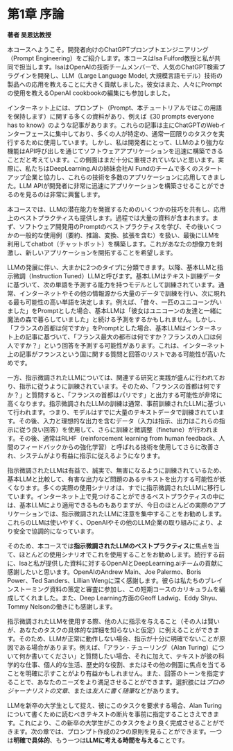 # 第1章 序論

**著者 吴恩达教授**

本コースへようこそ。開発者向けのChatGPTプロンプトエンジニアリング（Prompt Engineering）をご紹介します。本コースはIsa Fulford教授と私が共同で担当します。IsaはOpenAIの技術チームメンバーで、人気のChatGPT検索プラグインを開発し、LLM（Large Language Model, 大規模言語モデル）技術の製品への応用を教えることに大きく貢献しました。彼女はまた、人々にPromptの使用を教えるOpenAI cookbookの編集にも参加しました。

インターネット上には、プロンプト（Prompt、本チュートリアルではこの用語を保持します）に関する多くの資料があり、例えば《30 prompts everyone has to know》のような記事があります。これらの記事は主にChatGPTのWebインターフェースに集中しており、多くの人が特定の、通常一回限りのタスクを実行するために使用しています。しかし、私は開発者にとって、LLMのより強力な機能はAPI呼び出しを通じてソフトウェアアプリケーションを迅速に構築できることだと考えています。この側面はまだ十分に重視されていないと思います。実際に、私たちはDeepLearning.AIの姉妹会社AI Fundのチームで多くのスタートアップ企業と協力し、これらの技術を多数のアプリケーションに応用してきました。LLM APIが開発者に非常に迅速にアプリケーションを構築させることができるのを見るのは非常に興奮します。

本コースでは、LLMの潜在能力を発掘するためのいくつかの技巧を共有し、応用上のベストプラクティスも提供します。過程では大量の資料が含まれます。まず、ソフトウェア開発用のPromptのベストプラクティスを学び、その後いくつかの一般的な使用例（要約、推論、変換、拡張を含む）を扱い、最後にLLMを利用してchatbot（チャットボット）を構築します。これがあなたの想像力を刺激し、新しいアプリケーションを開拓することを希望します。

LLMの発展に伴い、大まかに2つのタイプに分類できます。以降、基本LLMと指示微調（Instruction Tuned）LLMと呼びます。基本LLMはテキスト訓練データに基づいて、次の単語を予測する能力を持つモデルとして訓練されています。通常、インターネットやその他の情報源から大量のデータで訓練を行い、次に現れる最も可能性の高い単語を決定します。例えば、「昔々、一匹のユニコーンがいました」をPromptとした場合、基本LLMは「彼女はユニコーンの友達と一緒に魔法の森で暮らしていました」と続ける予測をするかもしれません。しかし、「フランスの首都は何ですか」をPromptとした場合、基本LLMはインターネット上の記事に基づいて、「フランス最大の都市は何ですか？フランスの人口は何人ですか？」という回答を予測する可能性があります。これは、インターネット上の記事がフランスという国に関する質問と回答のリストである可能性が高いためです。

一方、指示微調されたLLMについては、関連する研究と実践が盛んに行われており、指示に従うように訓練されています。そのため、「フランスの首都は何ですか？」と質問すると、「フランスの首都はパリです」と出力する可能性が非常に高くなります。指示微調されたLLMの訓練は通常、事前訓練されたLLMに基づいて行われます。つまり、モデルはすでに大量のテキストデータで訓練されています。その後、入力と理想的な出力を含むデータ（入力は指示、出力はこれらの指示に従う良い回答）を使用して、さらに訓練と微調整（finetune）が行われます。その後、通常はRLHF（reinforcement learning from human feedback、人間のフィードバックからの強化学習）と呼ばれる技術を使用してさらに改善され、システムがより有益に指示に従えるようになります。

指示微調されたLLMは有益で、誠実で、無害になるように訓練されているため、基本LLMと比較して、有害な出力など問題のあるテキストを出力する可能性が低くなります。多くの実際の使用シナリオは、すでに指示微調されたLLMに移行しています。インターネット上で見つけることができるベストプラクティスの中には、基本LLMにより適用できるものもありますが、今日のほとんどの実際のアプリケーションでは、指示微調されたLLMに注意を集中することをお勧めします。これらのLLMは使いやすく、OpenAIやその他のLLM企業の取り組みにより、より安全で協調的になっています。

そのため、本コースでは**指示微調されたLLMのベストプラクティス**に焦点を当て、ほとんどの使用シナリオでこれを使用することをお勧めします。続行する前に、Isaと私が提供した資料に対するOpenAIとDeepLearning.aiチームの貢献に感謝したいと思います。OpenAIのAndrew Main、Joe Palermo、Boris Power、Ted Sanders、Lillian Wengに深く感謝します。彼らは私たちのブレインストーミング資料の策定と審査に参加し、この短期コースのカリキュラムを編成してくれました。また、Deep Learning方面のGeoff Ladwig、Eddy Shyu、Tommy Nelsonの働きにも感謝します。

指示微調されたLLMを使用する際、他の人に指示を与えること（その人は賢いが、あなたのタスクの具体的な詳細を知らないと仮定）に例えることができます。そのため、LLMが正常に動作しない場合、指示が十分に明確でないことが原因である場合があります。例えば、「アラン・チューリング（Alan Turing）について何か書いてください」と質問したい場合、それに加えて、テキストが彼の科学的な仕事、個人的な生活、歴史的な役割、またはその他の側面に焦点を当てることを明確に示すことがより有益かもしれません。また、回答のトーンを指定することで、あなたのニーズをより満足させることができます。選択肢には*プロのジャーナリストの文章*、または*友人に書く随筆*などがあります。

LLMを新卒の大学生として捉え、彼にこのタスクを要求する場合、Alan Turingについて書くために読むべきテキストの断片を事前に指定することさえできます。これにより、この新卒の大学生がこのタスクをより良く完成させることができます。次の章では、プロンプト作成の2つの原則を見ることができます。一つは**明確で具体的**、もう一つは**LLMに考える時間を与える**ことです。